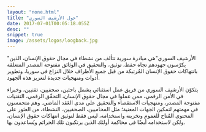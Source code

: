 ```yaml
---
layout: "none.html"
title: "حول الأرشيف السوري"
date: 2017-07-01T00:05:18.055Z
desc: ""
snippet: true
image: /assets/logos/loogback.jpg
---
```


"الأرشيف السوري"هي مبادرة سورية تتألف من نشطاء في مجال حقوق الإنسان، الذين يكرّسون جهودهم تجاه حفظ، توثيق، والتحقيق في الوثائق مفتوحة المصدر المتعلقة بانتهاكات حقوق الإنسان المُرتبكة من قبل جميع الأطراف خلال النزاع في سوريا، وتطوير أدوات ومنهجيات جديدة لتعزيز هذه الجهود.

يتكوّن الأرشيف السوري من فريق عمل استثنائي يشمل باحثين، صحفيين، تقنيين، وخبراء في الأمن الرقمي، ممن عملوا في مجال حقوق الإنسان، التحقّق الرقمي، التقنيات مفتوحة المصدر، ومنهجيات الاستقصاء والتحقيق على مدى العَقد الماضي. وهم متحمسون في مهمتهم لتمكين الجهات المعنية؛ مثل المحاميين، الصحفيين، النشطاء، من العثور على المحتوى المُتاح للعموم وتخزينه واستخدامه، ليس فقط لتوثيق انتهاكات حقوق الإنسان، ولكن لاستخدامه أيضًا في محاكمة أولئك الذين يرتكبون تلك الجرائم ويُساعدون بها.
